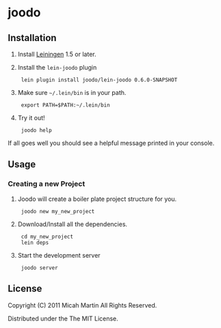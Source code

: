 # joodo

## Installation

1. Install [Leiningen](https://github.com/technomancy/leiningen) 1.5 or later.
2. Install the `lein-joodo` plugin

        lein plugin install joodo/lein-joodo 0.6.0-SNAPSHOT

3. Make sure `~/.lein/bin` is in your path.

        export PATH=$PATH:~/.lein/bin

4. Try it out!

        joodo help

If all goes well you should see a helpful message printed in your console.

## Usage

### Creating a new Project

1. Joodo will create a boiler plate project structure for you.

        joodo new my_new_project

2. Download/Install all the dependencies.

        cd my_new_project
        lein deps

3. Start the development server

        joodo server

## License

Copyright (C) 2011 Micah Martin All Rights Reserved.

Distributed under the The MIT License.